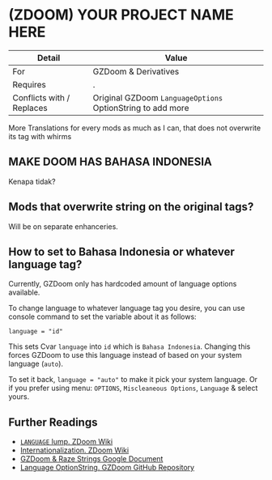# (ZDOOM) YOUR PROJECT NAME HERE

| Detail | Value |
| - | - |
| For | GZDoom & Derivatives |
| Requires | . |
| Conflicts with / Replaces | Original GZDoom `LanguageOptions` OptionString to add more |

More Translations for every mods as much as I can, that does not overwrite its tag with whirms

## MAKE DOOM HAS BAHASA INDONESIA

Kenapa tidak?

## Mods that overwrite string on the original tags?

Will be on separate enhanceries.

## How to set to Bahasa Indonesia or whatever language tag?

Currently, GZDoom only has hardcoded amount of language options available.

To change language to whatever language tag you desire, you can use console command to set the variable about it as follows:

```
language = "id"
```

This sets Cvar `language` into `id` which is `Bahasa Indonesia`. Changing this forces GZDoom to use this language instead of based on your system language (`auto`).

To set it back, `language = "auto"` to make it pick your system language. Or if you prefer using menu: `OPTIONS`, `Miscleaneous Options`, `Language` & select yours.

## Further Readings

- [`LANGUAGE` lump. ZDoom Wiki](https://zdoom.org/wiki/LANGUAGE)
- [Internationalization. ZDoom Wiki](https://zdoom.org/wiki/Internationalization)
- [GZDoom & Raze Strings Google Document](https://docs.google.com/spreadsheets/d/1pvwXEgytkor9SClCiDn4j5AH7FedyXS-ocCbsuQIXDU/edit?usp=sharing)
- [Language OptionString. GZDoom GitHub Repository](https://github.com/ZDoom/gzdoom/blob/0f26139e1068d7e4a5a83e036ef59654fd37b510/wadsrc/static/menudef.txt#L2913)